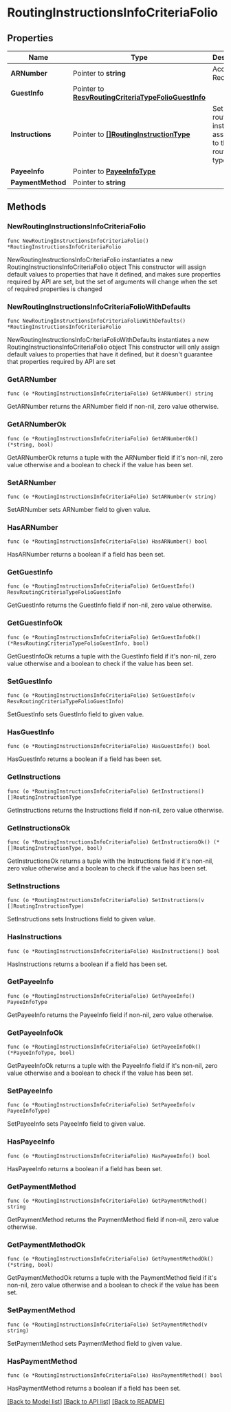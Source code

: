 # RoutingInstructionsInfoCriteriaFolio

## Properties

Name | Type | Description | Notes
------------ | ------------- | ------------- | -------------
**ARNumber** | Pointer to **string** | Accounts Receivable. | [optional] 
**GuestInfo** | Pointer to [**ResvRoutingCriteriaTypeFolioGuestInfo**](ResvRoutingCriteriaTypeFolioGuestInfo.md) |  | [optional] 
**Instructions** | Pointer to [**[]RoutingInstructionType**](RoutingInstructionType.md) | Set of routing instructions associated to this routing type. | [optional] 
**PayeeInfo** | Pointer to [**PayeeInfoType**](PayeeInfoType.md) |  | [optional] 
**PaymentMethod** | Pointer to **string** |  | [optional] 

## Methods

### NewRoutingInstructionsInfoCriteriaFolio

`func NewRoutingInstructionsInfoCriteriaFolio() *RoutingInstructionsInfoCriteriaFolio`

NewRoutingInstructionsInfoCriteriaFolio instantiates a new RoutingInstructionsInfoCriteriaFolio object
This constructor will assign default values to properties that have it defined,
and makes sure properties required by API are set, but the set of arguments
will change when the set of required properties is changed

### NewRoutingInstructionsInfoCriteriaFolioWithDefaults

`func NewRoutingInstructionsInfoCriteriaFolioWithDefaults() *RoutingInstructionsInfoCriteriaFolio`

NewRoutingInstructionsInfoCriteriaFolioWithDefaults instantiates a new RoutingInstructionsInfoCriteriaFolio object
This constructor will only assign default values to properties that have it defined,
but it doesn't guarantee that properties required by API are set

### GetARNumber

`func (o *RoutingInstructionsInfoCriteriaFolio) GetARNumber() string`

GetARNumber returns the ARNumber field if non-nil, zero value otherwise.

### GetARNumberOk

`func (o *RoutingInstructionsInfoCriteriaFolio) GetARNumberOk() (*string, bool)`

GetARNumberOk returns a tuple with the ARNumber field if it's non-nil, zero value otherwise
and a boolean to check if the value has been set.

### SetARNumber

`func (o *RoutingInstructionsInfoCriteriaFolio) SetARNumber(v string)`

SetARNumber sets ARNumber field to given value.

### HasARNumber

`func (o *RoutingInstructionsInfoCriteriaFolio) HasARNumber() bool`

HasARNumber returns a boolean if a field has been set.

### GetGuestInfo

`func (o *RoutingInstructionsInfoCriteriaFolio) GetGuestInfo() ResvRoutingCriteriaTypeFolioGuestInfo`

GetGuestInfo returns the GuestInfo field if non-nil, zero value otherwise.

### GetGuestInfoOk

`func (o *RoutingInstructionsInfoCriteriaFolio) GetGuestInfoOk() (*ResvRoutingCriteriaTypeFolioGuestInfo, bool)`

GetGuestInfoOk returns a tuple with the GuestInfo field if it's non-nil, zero value otherwise
and a boolean to check if the value has been set.

### SetGuestInfo

`func (o *RoutingInstructionsInfoCriteriaFolio) SetGuestInfo(v ResvRoutingCriteriaTypeFolioGuestInfo)`

SetGuestInfo sets GuestInfo field to given value.

### HasGuestInfo

`func (o *RoutingInstructionsInfoCriteriaFolio) HasGuestInfo() bool`

HasGuestInfo returns a boolean if a field has been set.

### GetInstructions

`func (o *RoutingInstructionsInfoCriteriaFolio) GetInstructions() []RoutingInstructionType`

GetInstructions returns the Instructions field if non-nil, zero value otherwise.

### GetInstructionsOk

`func (o *RoutingInstructionsInfoCriteriaFolio) GetInstructionsOk() (*[]RoutingInstructionType, bool)`

GetInstructionsOk returns a tuple with the Instructions field if it's non-nil, zero value otherwise
and a boolean to check if the value has been set.

### SetInstructions

`func (o *RoutingInstructionsInfoCriteriaFolio) SetInstructions(v []RoutingInstructionType)`

SetInstructions sets Instructions field to given value.

### HasInstructions

`func (o *RoutingInstructionsInfoCriteriaFolio) HasInstructions() bool`

HasInstructions returns a boolean if a field has been set.

### GetPayeeInfo

`func (o *RoutingInstructionsInfoCriteriaFolio) GetPayeeInfo() PayeeInfoType`

GetPayeeInfo returns the PayeeInfo field if non-nil, zero value otherwise.

### GetPayeeInfoOk

`func (o *RoutingInstructionsInfoCriteriaFolio) GetPayeeInfoOk() (*PayeeInfoType, bool)`

GetPayeeInfoOk returns a tuple with the PayeeInfo field if it's non-nil, zero value otherwise
and a boolean to check if the value has been set.

### SetPayeeInfo

`func (o *RoutingInstructionsInfoCriteriaFolio) SetPayeeInfo(v PayeeInfoType)`

SetPayeeInfo sets PayeeInfo field to given value.

### HasPayeeInfo

`func (o *RoutingInstructionsInfoCriteriaFolio) HasPayeeInfo() bool`

HasPayeeInfo returns a boolean if a field has been set.

### GetPaymentMethod

`func (o *RoutingInstructionsInfoCriteriaFolio) GetPaymentMethod() string`

GetPaymentMethod returns the PaymentMethod field if non-nil, zero value otherwise.

### GetPaymentMethodOk

`func (o *RoutingInstructionsInfoCriteriaFolio) GetPaymentMethodOk() (*string, bool)`

GetPaymentMethodOk returns a tuple with the PaymentMethod field if it's non-nil, zero value otherwise
and a boolean to check if the value has been set.

### SetPaymentMethod

`func (o *RoutingInstructionsInfoCriteriaFolio) SetPaymentMethod(v string)`

SetPaymentMethod sets PaymentMethod field to given value.

### HasPaymentMethod

`func (o *RoutingInstructionsInfoCriteriaFolio) HasPaymentMethod() bool`

HasPaymentMethod returns a boolean if a field has been set.


[[Back to Model list]](../README.md#documentation-for-models) [[Back to API list]](../README.md#documentation-for-api-endpoints) [[Back to README]](../README.md)


